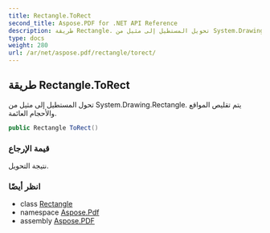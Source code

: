 ```yaml
---
title: Rectangle.ToRect
second_title: Aspose.PDF for .NET API Reference
description: طريقة Rectangle. تحويل المستطيل إلى مثيل من System.Drawing.Rectangle. يتم تقليص المواقع والأحجام العائمة
type: docs
weight: 280
url: /ar/net/aspose.pdf/rectangle/torect/
---
```

## طريقة Rectangle.ToRect

تحول المستطيل إلى مثيل من System.Drawing.Rectangle. يتم تقليص المواقع والأحجام العائمة.

```csharp
public Rectangle ToRect()
```

### قيمة الإرجاع

نتيجة التحويل.

### انظر أيضًا

* class [Rectangle](../)
* namespace [Aspose.Pdf](../../../aspose.pdf/)
* assembly [Aspose.PDF](../../../)